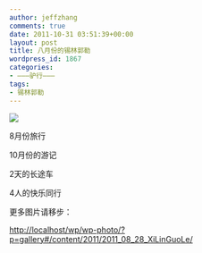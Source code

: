 ```yaml
---
author: jeffzhang
comments: true
date: 2011-10-31 03:51:39+00:00
layout: post
title: 八月份的锡林郭勒
wordpress_id: 1867
categories:
- ———驴行———
tags:
- 锡林郭勒
---
```


![](http://localhost/wp/wp-photo/content/2011/2011_08_28_XiLinGuoLe/251.jpg)

8月份旅行

10月份的游记

2天的长途车

4人的快乐同行

更多图片请移步：

[http://localhost/wp/wp-photo/?p=gallery#/content/2011/2011_08_28_XiLinGuoLe/](http://localhost/wp/wp-photo/?p=gallery#/content/2011/2011_08_28_XiLinGuoLe/)
